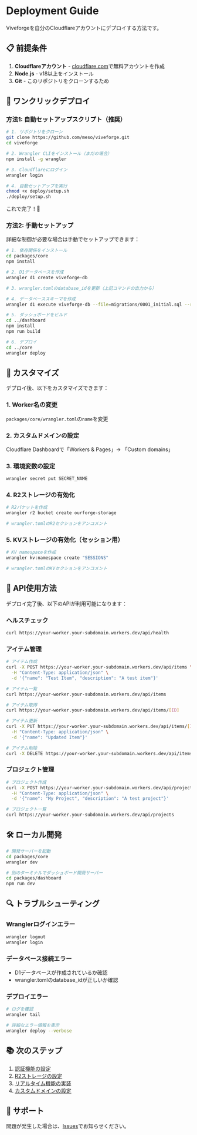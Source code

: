 # Deployment Guide

Viveforgeを自分のCloudflareアカウントにデプロイする方法です。

## 📋 前提条件

1. **Cloudflareアカウント** - [cloudflare.com](https://cloudflare.com)で無料アカウントを作成
2. **Node.js** - v18以上をインストール
3. **Git** - このリポジトリをクローンするため

## 🚀 ワンクリックデプロイ

### 方法1: 自動セットアップスクリプト（推奨）

```bash
# 1. リポジトリをクローン
git clone https://github.com/meso/viveforge.git
cd viveforge

# 2. Wrangler CLIをインストール（まだの場合）
npm install -g wrangler

# 3. Cloudflareにログイン
wrangler login

# 4. 自動セットアップを実行
chmod +x deploy/setup.sh
./deploy/setup.sh
```

これで完了！🎉

### 方法2: 手動セットアップ

詳細な制御が必要な場合は手動でセットアップできます：

```bash
# 1. 依存関係をインストール
cd packages/core
npm install

# 2. D1データベースを作成
wrangler d1 create viveforge-db

# 3. wrangler.tomlのdatabase_idを更新（上記コマンドの出力から）

# 4. データベーススキーマを作成
wrangler d1 execute viveforge-db --file=migrations/0001_initial.sql --remote

# 5. ダッシュボードをビルド
cd ../dashboard
npm install
npm run build

# 6. デプロイ
cd ../core
wrangler deploy
```

## 🔧 カスタマイズ

デプロイ後、以下をカスタマイズできます：

### 1. Worker名の変更
`packages/core/wrangler.toml`の`name`を変更

### 2. カスタムドメインの設定
Cloudflare Dashboardで「Workers & Pages」→ 「Custom domains」

### 3. 環境変数の設定
```bash
wrangler secret put SECRET_NAME
```

### 4. R2ストレージの有効化
```bash
# R2バケットを作成
wrangler r2 bucket create ourforge-storage

# wrangler.tomlのR2セクションをアンコメント
```

### 5. KVストレージの有効化（セッション用）
```bash
# KV namespaceを作成
wrangler kv:namespace create "SESSIONS"

# wrangler.tomlのKVセクションをアンコメント
```

## 📖 API使用方法

デプロイ完了後、以下のAPIが利用可能になります：

### ヘルスチェック
```bash
curl https://your-worker.your-subdomain.workers.dev/api/health
```

### アイテム管理
```bash
# アイテム作成
curl -X POST https://your-worker.your-subdomain.workers.dev/api/items \
  -H "Content-Type: application/json" \
  -d '{"name": "Test Item", "description": "A test item"}'

# アイテム一覧
curl https://your-worker.your-subdomain.workers.dev/api/items

# アイテム取得
curl https://your-worker.your-subdomain.workers.dev/api/items/[ID]

# アイテム更新
curl -X PUT https://your-worker.your-subdomain.workers.dev/api/items/[ID] \
  -H "Content-Type: application/json" \
  -d '{"name": "Updated Item"}'

# アイテム削除
curl -X DELETE https://your-worker.your-subdomain.workers.dev/api/items/[ID]
```

### プロジェクト管理
```bash
# プロジェクト作成
curl -X POST https://your-worker.your-subdomain.workers.dev/api/projects \
  -H "Content-Type: application/json" \
  -d '{"name": "My Project", "description": "A test project"}'

# プロジェクト一覧
curl https://your-worker.your-subdomain.workers.dev/api/projects
```

## 🛠️ ローカル開発

```bash
# 開発サーバーを起動
cd packages/core
wrangler dev

# 別のターミナルでダッシュボード開発サーバー
cd packages/dashboard
npm run dev
```

## 🔍 トラブルシューティング

### Wranglerログインエラー
```bash
wrangler logout
wrangler login
```

### データベース接続エラー
- D1データベースが作成されているか確認
- wrangler.tomlのdatabase_idが正しいか確認

### デプロイエラー
```bash
# ログを確認
wrangler tail

# 詳細なエラー情報を表示
wrangler deploy --verbose
```

## 📚 次のステップ

1. [認証機能の設定](./docs/authentication.md)
2. [R2ストレージの設定](./docs/storage.md)
3. [リアルタイム機能の実装](./docs/realtime.md)
4. [カスタムドメインの設定](./docs/custom-domain.md)

## 💬 サポート

問題が発生した場合は、[Issues](https://github.com/meso/ourforge/issues)でお知らせください。